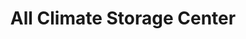 ---
title: "All Climate Storage Center"
url: /lewes/all-climate-storage-center-shady-road/
shop: Mieten
---